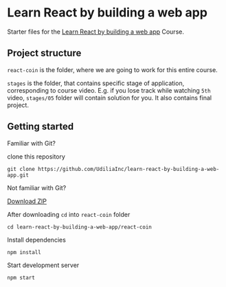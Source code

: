 # Learn React by building a web app

Starter files for the <a href="https://udilia.com/courses/learn-react-by-building-a-web-app">Learn React by building a web app</a> Course.

## Project structure

`react-coin` is the folder, where we are going to work for this entire course.

`stages` is the folder, that contains specific stage of application, corresponding to course video. E.g. if you lose track while watching `5th` video, `stages/05` folder will contain solution for you. It also contains final project.

## Getting started

Familiar with Git?

clone this repository

```
git clone https://github.com/UdiliaInc/learn-react-by-building-a-web-app.git
```

Not familiar with Git?

<a href="https://github.com/UdiliaInc/learn-react-by-building-a-web-app/archive/master.zip">
  Download ZIP
</a>

After downloading `cd` into `react-coin` folder

```
cd learn-react-by-building-a-web-app/react-coin
```

Install dependencies

```
npm install
```

Start development server

```
npm start
```
